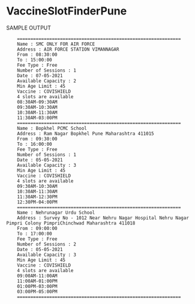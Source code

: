 # VaccineSlotFinderPune

SAMPLE OUTPUT

        =============================================================
        Name : SMC ONLY FOR AIR FORCE
        Address : AIR FORCE STATION VIMANNAGAR
        From : 08:30:00
        To : 15:00:00
        Fee Type : Free
        Number of Sessions : 1
        Date : 07-05-2021
        Available Capacity : 2
        Min Age Limit : 45
        Vaccine : COVISHIELD
        4 slots are available
        08:30AM-09:30AM
        09:30AM-10:30AM
        10:30AM-11:30AM
        11:30AM-03:00PM
        =============================================================
        Name : Bopkhel PCMC School
        Address : Ram Nagar Bopkhel Pune Maharashtra 411015
        From : 09:30:00
        To : 16:00:00
        Fee Type : Free
        Number of Sessions : 1
        Date : 05-05-2021
        Available Capacity : 3
        Min Age Limit : 45
        Vaccine : COVISHIELD
        4 slots are available
        09:30AM-10:30AM
        10:30AM-11:30AM
        11:30AM-12:30PM
        12:30PM-04:00PM
        =============================================================
        Name : Nehrunagar Urdu School
        Address : Survey No - 1012 Near Nehru Nagar Hospital Nehru Nagar Pimpri Colony PimpriChinchwad Maharashtra 411018
        From : 09:00:00
        To : 17:00:00
        Fee Type : Free
        Number of Sessions : 2
        Date : 05-05-2021
        Available Capacity : 3
        Min Age Limit : 45
        Vaccine : COVISHIELD
        4 slots are available
        09:00AM-11:00AM
        11:00AM-01:00PM
        01:00PM-03:00PM
        03:00PM-05:00PM
        =============================================================
